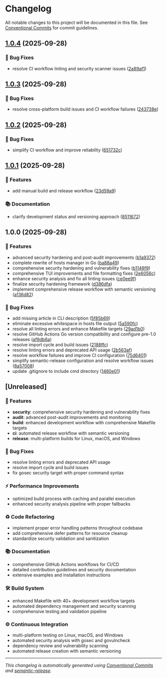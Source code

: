 # Changelog

All notable changes to this project will be documented in this file. See [Conventional Commits](https://conventionalcommits.org) for commit guidelines.

## [1.0.4](https://github.com/brandonhon/hosts-manager/compare/v1.0.3...v1.0.4) (2025-09-28)

### 🐛 Bug Fixes

* resolve CI workflow linting and security scanner issues ([2a89af1](https://github.com/brandonhon/hosts-manager/commit/2a89af1290f4598c1fe824d8f22e242e0be05ab1))

## [1.0.3](https://github.com/brandonhon/hosts-manager/compare/v1.0.2...v1.0.3) (2025-09-28)

### 🐛 Bug Fixes

* resolve cross-platform build issues and CI workflow failures ([243738e](https://github.com/brandonhon/hosts-manager/commit/243738ea7662324de0904fa1d640b93d79ae24e4))

## [1.0.2](https://github.com/brandonhon/hosts-manager/compare/v1.0.1...v1.0.2) (2025-09-28)

### 🐛 Bug Fixes

* simplify CI workflow and improve reliability ([651732c](https://github.com/brandonhon/hosts-manager/commit/651732c57200a2eab60ad84968076df4910bdd50))

## [1.0.1](https://github.com/brandonhon/hosts-manager/compare/v1.0.0...v1.0.1) (2025-09-28)

### 🚀 Features

* add manual build and release workflow ([23d59a9](https://github.com/brandonhon/hosts-manager/commit/23d59a9d23e81d6eb0d4b4d19161f9dda3bc08a9))

### 📚 Documentation

* clarify development status and versioning approach ([8511672](https://github.com/brandonhon/hosts-manager/commit/85116728545d33f6f1175ac1d259df781daae6e8))

## 1.0.0 (2025-09-28)

### 🚀 Features

* advanced security hardening and post-audit improvements ([b1a9372](https://github.com/brandonhon/hosts-manager/commit/b1a9372b1527797c9eda1dc6bab4e03db723377c))
* complete rewrite of hosts manager in Go ([ba88a49](https://github.com/brandonhon/hosts-manager/commit/ba88a4900fd546fe5e0189e748cd402976d1d844))
* comprehensive security hardening and vulnerability fixes ([b1148f9](https://github.com/brandonhon/hosts-manager/commit/b1148f98872133882413e978122893c4cf653d5b))
* comprehensive TUI improvements and file formatting fixes ([2e6056c](https://github.com/brandonhon/hosts-manager/commit/2e6056c03b40b9ec2d5234970c15de9fe25650f2))
* enhance security analysis and fix all linting issues ([ce0ee9f](https://github.com/brandonhon/hosts-manager/commit/ce0ee9ff0fade93b8ce7c02410e1c3dac66d4539))
* finalize security hardening framework ([d386dfa](https://github.com/brandonhon/hosts-manager/commit/d386dfa1faacfe66bb24c12714c0239b4c167dc5))
* implement comprehensive release workflow with semantic versioning ([a136d82](https://github.com/brandonhon/hosts-manager/commit/a136d82603ced7ef7b87fdc52ff30244f4a31fb7))

### 🐛 Bug Fixes

* add missing article in CLI description ([5f85b69](https://github.com/brandonhon/hosts-manager/commit/5f85b697b248d868e83a73e4b23645b19453397f))
* eliminate excessive whitespace in hosts file output ([5a590fc](https://github.com/brandonhon/hosts-manager/commit/5a590fc61e2a29aeed88d47f6949c0c379e39737))
* resolve all linting errors and enhance Makefile targets ([29ad1b0](https://github.com/brandonhon/hosts-manager/commit/29ad1b0dec629600f0966d364b5caef0782bac72))
* resolve GitHub Actions Go version compatibility and configure pre-1.0 releases ([af9db6a](https://github.com/brandonhon/hosts-manager/commit/af9db6a1bb27a7d5e7bb64a4b58d8f8115e2fe7b))
* resolve import cycle and build issues ([2188ffc](https://github.com/brandonhon/hosts-manager/commit/2188ffc4d628e058ae131b93c1cbaf3f678ee033))
* resolve linting errors and deprecated API usage ([2b563af](https://github.com/brandonhon/hosts-manager/commit/2b563afc1eb195bd6aa0687e9428f407e5a64436))
* resolve workflow failures and improve CI configuration ([75d6401](https://github.com/brandonhon/hosts-manager/commit/75d64018f8d95b2ace515423e9766ae9afd0948f))
* simplify semantic-release configuration and resolve workflow issues ([8a57008](https://github.com/brandonhon/hosts-manager/commit/8a570089d6e7a90ae208f281899493e7140d64ef))
* update .gitignore to include cmd directory ([1460e01](https://github.com/brandonhon/hosts-manager/commit/1460e017b1652505ef0077eb8a3f3fa04f3c9718))

## [Unreleased]

### 🚀 Features

- **security**: comprehensive security hardening and vulnerability fixes
- **audit**: advanced post-audit improvements and monitoring
- **build**: enhanced development workflow with comprehensive Makefile targets
- **ci**: automated release workflow with semantic versioning
- **release**: multi-platform builds for Linux, macOS, and Windows

### 🐛 Bug Fixes

- resolve linting errors and deprecated API usage
- resolve import cycle and build issues
- fix gosec security target with proper command syntax

### ⚡ Performance Improvements

- optimized build process with caching and parallel execution
- enhanced security analysis pipeline with proper fallbacks

### ♻️ Code Refactoring

- implement proper error handling patterns throughout codebase
- add comprehensive defer patterns for resource cleanup
- standardize security validation and sanitization

### 📚 Documentation

- comprehensive GitHub Actions workflows for CI/CD
- detailed contribution guidelines and security documentation
- extensive examples and installation instructions

### 🛠 Build System

- enhanced Makefile with 40+ development workflow targets
- automated dependency management and security scanning
- comprehensive testing and validation pipeline

### ⚙️ Continuous Integration

- multi-platform testing on Linux, macOS, and Windows
- automated security analysis with gosec and govulncheck
- dependency review and vulnerability scanning
- automated release creation with semantic versioning

---

*This changelog is automatically generated using [Conventional Commits](https://conventionalcommits.org) and [semantic-release](https://semantic-release.gitbook.io/).*

